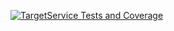 [![TargetService Tests and Coverage](https://github.com/avans-devops/avans-devops-2324-jordyjim/actions/workflows/target-service.yml/badge.svg)](https://github.com/avans-devops/avans-devops-2324-jordyjim/actions/workflows/target-service.yml)
